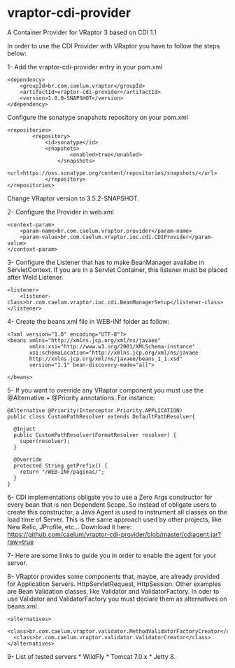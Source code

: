 vraptor-cdi-provider
====================

A Container Provider for VRaptor 3 based on CDI 1.1

In order to use the CDI Provider with VRaptor you have to follow the steps below:

1- Add the vraptor-cdi-provider entry in your pom.xml

	<dependency>
		<groupId>br.com.caelum.vraptor</groupId>
		<artifactId>vraptor-cdi-provider</artifactId>
		<version>1.0.0-SNAPSHOT</version>
	</dependency>
	
Configure the sonatype snapshots repository on your pom.xml

	<repositories>
        	<repository>
        		<id>sonatype</id>
        		<snapshots>
            			<enabled>true</enabled>
            		</snapshots>
            		<url>https://oss.sonatype.org/content/repositories/snapshots/</url>
            	</repository>
	</repositories>

Change VRaptor version to 3.5.2-SNAPSHOT.

2- Configure the Provider in web.xml

	<context-param>
		<param-name>br.com.caelum.vraptor.provider</param-name>
		<param-value>br.com.caelum.vraptor.ioc.cdi.CDIProvider</param-value>
	</context-param>

3- Configure the Listener that has to make BeanManager availabe in ServletContext. If you are in a Servlet Container, this listener must be placed
   after Weld Listener.

	<listener>
		<listener-class>br.com.caelum.vraptor.ioc.cdi.BeanManagerSetup</listener-class>
	</listener>
    

4- Create the beans.xml file in WEB-INf folder as follow:

	<?xml version="1.0" encoding="UTF-8"?>
	<beans xmlns="http://xmlns.jcp.org/xml/ns/javaee"
	       xmlns:xsi="http://www.w3.org/2001/XMLSchema-instance"
	       xsi:schemaLocation="http://xmlns.jcp.org/xml/ns/javaee
	       http://xmlns.jcp.org/xml/ns/javaee/beans_1_1.xsd"
	       version="1.1" bean-discovery-mode="all">
	            
	</beans>

5- If you want to override any VRaptor component you must use the @Alternative + @Priority annotations. For instance:

	@Alternative @Priority(Interceptor.Priority.APPLICATION)
	public class CustomPathResolver extends DefaultPathResolver{
	
	  @Inject
	  public CustomPathResolver(FormatResolver resolver) {
	  	super(resolver);
	  }
	
	  @Override
	  protected String getPrefix() {
	  	return "/WEB-INF/paginas/";
	  }
	}
    

6- CDI implementations obligate you to use a Zero Args constructor for every bean that is non Dependent Scope. So instead
    of obligate users to create this constructor, a Java Agent is used to instrument all classes on the load time of 
    Server. This is the same approach used by other projects, like New Relic, JProfile, etc...
    Download it here: https://github.com/caelum/vraptor-cdi-provider/blob/master/cdiagent.jar?raw=true
    
7- Here are some links to guide you in order to enable the agent for your server.    

8- VRaptor provides some components that, maybe, are already provided for Application Servers. HttpServletRequest, 
    HttpSession. Other examples are Bean Validation classes, like Validator and ValidatorFactory. In oder to use Validator
    and ValidatorFactory you must declare them as alternatives on beans.xml.
    
    <alternatives>
      <class>br.com.caelum.vraptor.validator.MethodValidatorFactoryCreator</class>
      <class>br.com.caelum.vraptor.validator.ValidatorCreator</class>
    </alternatives>

9- List of tested servers
    * WildFly
    * Tomcat 7.0.x
    * Jetty 8.
   
   
